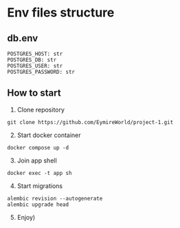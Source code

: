 # Env files structure
## db.env
```
POSTGRES_HOST: str
POSTGRES_DB: str
POSTGRES_USER: str
POSTGRES_PASSWORD: str
```
## How to start
1. Clone repository
```
git clone https://github.com/EymireWorld/project-1.git
```
2. Start docker container
```
docker compose up -d
```
3. Join app shell
```
docker exec -t app sh
```
4. Start migrations
```
alembic revision --autogenerate
alembic upgrade head
```
5. Enjoy)